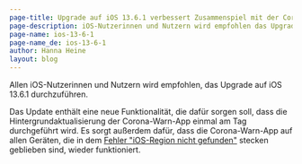 ```yaml
---
page-title: Upgrade auf iOS 13.6.1 verbessert Zusammenspiel mit der Corona-Warn-App
page-description: iOS-Nutzerinnen und Nutzern wird empfohlen das Upgrade auf iOS 13.6.1 durchzuführen
page-name: ios-13-6-1
page-name_de: ios-13-6-1
author: Hanna Heine
layout: blog
---
```


Allen iOS-Nutzerinnen und Nutzern wird empfohlen, das Upgrade auf iOS 13.6.1 durchzuführen. 
<!-- overview -->

Das Update enthält eine neue Funktionalität, die dafür sorgen soll, dass die Hintergrundaktualisierung der Corona-Warn-App einmal am Tag durchgeführt wird. Es sorgt außerdem dafür, dass die Corona-Warn-App auf allen Geräten, die in dem [Fehler "iOS-Region nicht gefunden"](https://www.coronawarn.app/de/faq/#iOS_136) stecken geblieben sind, wieder funktioniert. 



